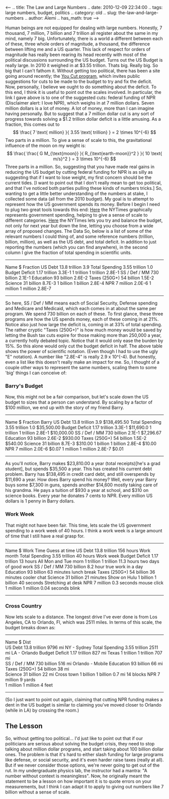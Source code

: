 <--
.. title: The Law and Large Numbers
.. date: 2010-12-09 22:34:00
.. tags: large numbers, budget, politics
.. category: old
.. slug: the-law-and-large-numbers
.. author: Alemi
.. has_math: true
-->


Human beings are not equipped for dealing with large numbers. Honestly,
7 thousand, 7 million, 7 billion and 7 trillion all register about the
same in my mind, namely 7 big. Unfortunately, there is a world a
different between each of these, three whole orders of magnitude, a
thousand, the difference between lifting me and a US quarter. This lack
of respect for orders of magnitude has really been rearing its head
recently with most of the political discussions surrounding the US
budget. Turns out the US Budget is really large. In 2010 it weighed in
at $3.55 trillion. Thats big. Really big. So big that I can't fathom it.
Without getting too political, there has been a site going around
recently; the [You Cut
program](http://republicanwhip.house.gov/YouCut/week13.htm), which
invites public suggestions for cuts to be made to the budget to try and
fix the deficit. Now, personally, I believe we ought to do something
about the deficit. To this end, I think it is useful to point out the
scales involved. In particular, the link I gave above is to one of the
suggested cuts: federal funding of NPR (Disclaimer alert: I love NPR),
which weighs in at 7 million dollars. Seven million dollars is a lot of
money. A lot of money, more than I can imagine having personally. But to
suggest that a 7 million dollar cut is any sort of progress towards
solving a $1.2 trillion dollar deficit is a little amusing. As a
fraction, this comes out to $$ \frac{ 7 \text{ million} }{ 3.55
\text{ trillion} } = 2 \times 10^{-6} $$ Two parts in a million. To
give a sense of scale to this, the gravitational influence of the moon
on my weight is: $$ \frac{ \frac{ G M_{\text{moon}} }{
R_{\text{earth-moon}}^2 } }{ 10 \text{ m/s}^2 } = 3 \times
10^{-6} $$ Three parts in a million. So, suggesting that you have made
real gains in reducing the US budget by cutting federal funding for NPR
is as silly as suggesting that if I want to lose weight, my first
concern should be the current tides. [I want to point out that I don't
really mean to get too political, and that I've noticed both parties
pulling these kinds of numbers tricks.] So, wanting to get a little
better understanding of the numbers at stake, I collected some data (all
from the 2010 budget). My goal is to attempt to represent how the US
government spends its money. Before I begin I need to plug two great
tools towards this end:
[Here](http://www.nytimes.com/interactive/2010/02/01/us/budget.html) the
NYTimes graphically represents government spending, helping to give a
sense of scale to different categories.
[Here](http://www.nytimes.com/interactive/2010/11/13/weekinreview/deficits-graphic.html)
the NYTimes lets you try and balance the budget, not only for next year
but down the line, letting you choose from a wide array of proposed
changes. The Data So, below is a list of some of the relevant numbers I
could thing of, and some reference numbers (trillion, billion, million),
as well as the US debt, and total deficit. In addition to just reporting
the numbers (which you can find anywhere), in the second column I give
the fraction of total spending in scientific units.

  ---------------- --------------- ----------
  Name             $               Fraction
  US Debt          13.8 trillion   3.9
  Total Spending   3.55 trillion   1.0
  Budget Deficit   1.17 trillion   3.3E-1
  1 trillion       1 trillion      2.8E-1
  SS / Def / MM    730 billion     2.1E-1
  Education        93 billion      2.6E-2
  Taxes (250G+)    54 billion      1.5E-2
  Science          31 billion      8.7E-3
  1 billion        1 billion       2.8E-4
  NPR              7 million       2.0E-6
  1 million        1 million       2.8E-7
  ---------------- --------------- ----------

So here, SS / Def / MM means each of Social Security, Defense spending
and Medicare and Medicaid, which each comes in at about the same per
program. We spend 730 billion on each of these. To first glance, these
three programs are how the US spends money, each of these coming in at
21%. Notice also just how large the deficit is, coming in at 33% of
total spending. The rather cryptic "Taxes (250G+)" is how much money
would be saved by letting the Bush tax cuts expire for those making more
than 250,000 a year, a currently hotly debated topic. Notice that it
would only ease the burden by 15%. So this alone would only cut the
budget deficit in half. The above table shows the power of scientific
notation. (Even though I had to use the ugly "E" notation). A number
like "2.8E-4" is really 2.9 x 10^(-4). But honestly, even a list like
this doesn't really make an impact for me. So, I thought of a couple
other ways to represent the same numbers, scaling them to some 'big'
things I can conceive of:

### Barry's Budget

Now, this might not be a fair comparison, but let's scale down the US
budget to sizes that a person can understand. By scaling by a factor of
$100 million, we end up with the story of my friend Barry.

  ---------------- --------------- ---------- -------------
  Name             $               Fraction   Barry
  US Debt          13.8 trillion   3.9        $138,495.50
  Total Spending   3.55 trillion   1.0        $35,500.00
  Budget Deficit   1.17 trillion   3.3E-1     $11,690.0
  1 trillion       1 trillion      2.8E-1     $10,000.00
  SS / Def / MM    730 billion     2.1E-1     $7,296.67
  Education        93 billion      2.6E-2     $930.00
  Taxes (250G+)    54 billion      1.5E-2     $540.00
  Science          31 billion      8.7E-3     $310.00
  1 billion        1 billion       2.8E-4     $10.00
  NPR              7 million       2.0E-6     $0.07
  1 million        1 million       2.8E-7     $0.01
  ---------------- --------------- ---------- -------------

As you'll notice, Barry makes $23,810.00 a year (total receipts)[he's a
grad student], but spends $35,500 a year. This has created his current
debt problem. Barry has $138,495 in credit card debt, and still
overspends by $11,690 a year. How does Barry spend his money? Well,
every year Barry buys some $7,300 in guns, spends another $14,600 mostly
taking care of his grandma. He pays a tuition of $930 a year at school,
and $310 on science books. Every year he donates 7 cents to NPR. Every
million US dollars is 1 penny in Barry dollars.

### Work Week

That might not have been fair. This time, lets scale the US government
spending to a work week of 40 hours. I think a work week is a large
amount of time that I still have a real grasp for.

  ---------------- --------------- -------------- -----------------------
  Name             $               Work Time      Guess at time
  US Debt          13.8 trillion   156 hours      Work month
  Total Spending   3.55 trillion   40 hours       Work week
  Budget Deficit   1.17 trillion   13 hours       All Mon and Tue morn
  1 trillion       1 trillion      11.3 hours     two days of good work
  SS / Def / MM    730 billion     8.2 hour       true work in a day
  Education        93 billion      63 minutes     lunch break
  Taxes (250G+)    54 billion      36 minutes     cooler chat
  Science          31 billion      21 minutes     Show on Hulu
  1 billion        1 billion       40 seconds     Stretching at desk
  NPR              7 million       0.3 seconds    mouse click
  1 million        1 million       0.04 seconds   blink
  ---------------- --------------- -------------- -----------------------

### Cross Country

Now lets scale to a distance. The longest drive I've ever done is from
Los Angeles, CA to Orlando, Fl, which was 2511 miles. In terms of this
scale, the budget breaks down as:

  ---------------- --------------- --------- ------------------
  Name             $               Dist      
  US Debt          13.8 trillion   9796 mi   NY - Sydney
  Total Spending   3.55 trillion   2511 mi   LA - Orlando
  Budget Deficit   1.17 trillion   827 mi    Texas
  1 trillion       1 trillion      707 mi    
  SS / Def / MM    730 billion     516 mi    Orlando - Mobile
  Education        93 billion      66 mi     
  Taxes (250G+)    54 billion      38 mi     
  Science          31 billion      22 mi     Cross town
  1 billion        1 billion       0.7 mi    14 blocks
  NPR              7 million       9 yards   
  1 million        1 million       4 feet    
  ---------------- --------------- --------- ------------------

(So I just want to point out again, claiming that cutting NPR funding
makes a dent in the US budget is similar to claiming you've moved closer
to Orlando (while in LA) by crossing the room.)

The Lesson
----------

So, without getting too political... I'd just like to point out that if
our politicians are serious about solving the budget crisis, they need
to stop talking about million dollar programs, and start taking about
100 billion dollar ones. The problem is that it's hard to either slash
funding for large programs like defense, or social security, and it's
even harder raise taxes (really at all). But if we never consider those
options, we're never going to get out of the rut. In my undergraduate
physics lab, the instructor had a mantra: "A number without context is
meaningless". Now, he originally meant the statement to be a lesson on
how important it is to quote errors on your measurements, but I think I
can adapt it to apply to giving out numbers like 7 billion without a
sense of scale.

